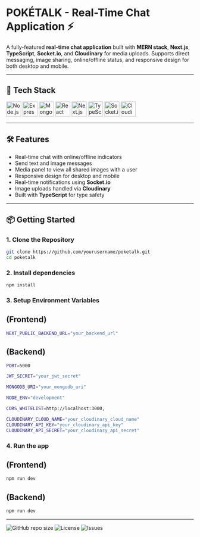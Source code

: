 # POKÉTALK - Real-Time Chat Application ⚡

A fully-featured **real-time chat application** built with **MERN stack**, **Next.js**, **TypeScript**, **Socket.io**, and **Cloudinary** for media uploads. Supports direct messaging, image sharing, online/offline status, and responsive design for both desktop and mobile.

---

## 🚀 Tech Stack

<div>
  <img src="https://skillicons.dev/icons/?i=nodejs" alt="Node.js" width="40" height="40"/>
  <img src="https://skillicons.dev/icons/?i=express" alt="Express" width="40" height="40"/>
  <img src="https://skillicons.dev/icons/?i=mongodb" alt="MongoDB" width="40" height="40"/>
  <img src="https://skillicons.dev/icons/?i=react" alt="React" width="40" height="40"/>
  <img src="https://skillicons.dev/icons/?i=next" alt="Next.js" width="40" height="40"/>
  <img src="https://skillicons.dev/icons/?i=typescript" alt="TypeScript" width="40" height="40"/>
  <img src="https://upload.wikimedia.org/wikipedia/commons/thumb/9/96/Socket-io.svg/960px-Socket-io.svg.png" alt="Socket.io" width="40" height="40"/>
  <img src="https://encrypted-tbn0.gstatic.com/images?q=tbn:ANd9GcSX1bkv3zzr_qU_USGqRAe5hUA4v2h7Sctmcmeve7k3wbRmEA_pkXJNv689bxIvGbo0Hkc&usqp=CAU" alt="Cloudinary" width="40" height="40"/>
</div>

---

## 🛠 Features

- Real-time chat with online/offline indicators
- Send text and image messages
- Media panel to view all shared images with a user
- Responsive design for desktop and mobile
- Real-time notifications using **Socket.io**
- Image uploads handled via **Cloudinary**
- Built with **TypeScript** for type safety

---

## 📦 Getting Started

### 1. Clone the Repository
```bash
git clone https://github.com/yourusername/poketalk.git
cd poketalk
```

### 2. Install dependencies
```bash
npm install
```

### 3. Setup Environment Variables
## (Frontend)
```bash
NEXT_PUBLIC_BACKEND_URL="your_backend_url"
```
## (Backend)
```bash
PORT=5000

JWT_SECRET="your_jwt_secret"

MONGODB_URI="your_mongodb_uri"

NODE_ENV="development"

CORS_WHITELIST=http://localhost:3000,

CLOUDINARY_CLOUD_NAME="your_cloudinary_cloud_name"
CLOUDINARY_API_KEY="your_cloudinary_api_key"
CLOUDINARY_API_SECRET="your_cloudinary_api_secret"
```

### 4. Run the app
## (Frontend)
```bash
npm run dev
```
## (Backend)
```bash
npm run dev
```
---

![GitHub repo size](https://img.shields.io/github/repo-size/ishantmishra03/poketalk)
![License](https://img.shields.io/github/license/ishantmishra03/poketalk)
![Issues](https://img.shields.io/github/issues/ishantmishra03/poketalk)

